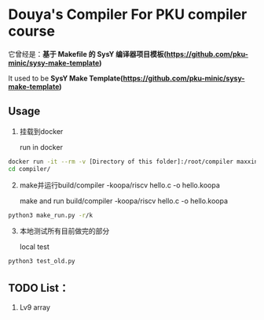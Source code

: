 # Douya's Compiler For PKU compiler course

它曾经是：**基于 Makefile 的 SysY 编译器项目模板(https://github.com/pku-minic/sysy-make-template)**

It used to be **SysY Make Template(https://github.com/pku-minic/sysy-make-template)**

## Usage

1. 挂载到docker
   
   run in docker

```sh
docker run -it --rm -v [Directory of this folder]:/root/compiler maxxing/compiler-dev bash
cd compiler/
```

2. make并运行build/compiler -koopa/riscv hello.c -o hello.koopa
   
   make and run build/compiler -koopa/riscv hello.c -o hello.koopa

```sh
python3 make_run.py -r/k
```

3. 本地测试所有目前做完的部分
   
   local test

```sh
python3 test_old.py
```

## TODO List：

1. Lv9 array